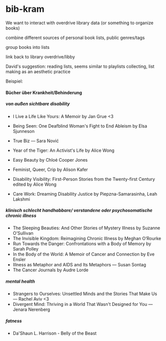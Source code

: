 # bib-kram

We want to interact with overdrive library data (or something to organize books)

combine different sources of personal book lists, public genres/tags

group books into lists

link back to library overdrive/libby

David's suggestion: reading lists, seems similar to playlists
collecting, list making as an aesthetic practice




Beispiel:
#### Bücher über Krankheit/Behinderung
##### von außen sichtbare disability
- I Live a Life Like Yours: A Memoir by Jan Grue     <3
- Being Seen: One Deafblind Woman's Fight to End Ableism by Elsa Sjunneson
- True Biz — Sara Nović
- Year of the Tiger: An Activist's Life by Alice Wong
- Easy Beauty by Chloé Cooper Jones
- Feminist, Queer, Crip by Alison Kafer

- Disability Visibility: First-Person Stories from the Twenty-first Century edited by Alice Wong

- Care Work: Dreaming Disability Justice by Piepzna-Samarasinha, Leah Lakshmi


##### klinisch schlecht handhabbare/ verstandene oder psychosomatische chronic illness
- The Sleeping Beauties: And Other Stories of Mystery Illness by Suzanne O’Sullivan
- The Invisible Kingdom: Reimagining Chronic Illness by Meghan O’Rourke
- Run Towards the Danger: Confrontations with a Body of Memory by Sarah Polley
- In the Body of the World: A Memoir of Cancer and Connection by Eve Ensler
- Illness as Metaphor and AIDS and Its Metaphors — Susan Sontag
- The Cancer Journals by Audre Lorde

##### mental health
- Strangers to Ourselves: Unsettled Minds and the Stories That Make Us — Rachel Aviv 	 <3
- Divergent Mind: Thriving in a World That Wasn't Designed for You — Jenara Nerenberg

##### fatness
- Da'Shaun L. Harrison - Belly of the Beast
